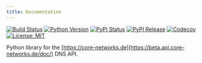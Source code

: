 ```yaml
---
title: Documentation
---
```


[![Build Status](https://img.shields.io/drone/build/xoxys/corenetworks?logo=drone)](https://cloud.drone.io/xoxys/corenetworks/)
[![Python Version](https://img.shields.io/pypi/pyversions/corenetworks.svg)](https://pypi.org/project/corenetworks/)
[![PyPI Status](https://img.shields.io/pypi/status/corenetworks.svg)](https://pypi.org/project/corenetworks/)
[![PyPI Release](https://img.shields.io/pypi/v/corenetworks.svg)](https://pypi.org/project/corenetworks/)
[![Codecov](https://img.shields.io/codecov/c/github/xoxys/corenetworks)](https://codecov.io/gh/xoxys/corenetworks)
[![License: MIT](https://img.shields.io/github/license/xoxys/corenetworks)](https://github.com/xoxys/corenetworks/blob/master/LICENSE)

Python library for the [https://core-networks.de](https://beta.api.core-networks.de/doc/) DNS API.
